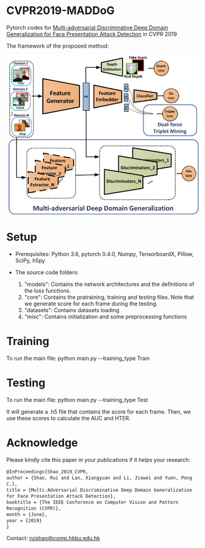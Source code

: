 # CVPR2019-MADDoG
Pytorch codes for <a href=http://openaccess.thecvf.com/content_CVPR_2019/papers/Shao_Multi-Adversarial_Discriminative_Deep_Domain_Generalization_for_Face_Presentation_Attack_Detection_CVPR_2019_paper.pdf> Multi-adversarial Discriminative Deep Domain Generalization for Face Presentation Attack Detection</a> in CVPR 2019 

The framework of the proposed method:

<img src="./models/cvpr2019.png" width="550">

# Setup

* Prerequisites: Python 3.6, pytorch 0.4.0, Numpy, TensorboardX, Pillow, SciPy, h5py

* The source code folders:

  1. "models": Contains the network architectures and the definitions of the loss functions.
  2. "core": Contains the pratraining, training and testing files. Note that we generate score for each frame during the testing.
  3. "datasets": Contains datasets loading
  4. "misc": Contains initialization and some preprocessing functions
  
# Training

To run the main file: python main.py --training_type Train

# Testing

To run the main file: python main.py --training_type Test

It will generate a .h5 file that contains the score for each frame. Then, we use these scores to calculate the AUC and HTER.

# Acknowledge
Please kindly cite this paper in your publications if it helps your research:
```
@InProceedings{Shao_2019_CVPR,
author = {Shao, Rui and Lan, Xiangyuan and Li, Jiawei and Yuen, Pong C.},
title = {Multi-Adversarial Discriminative Deep Domain Generalization for Face Presentation Attack Detection},
booktitle = {The IEEE Conference on Computer Vision and Pattern Recognition (CVPR)},
month = {June},
year = {2019}
}
```

Contact: ruishao@comp.hkbu.edu.hk


